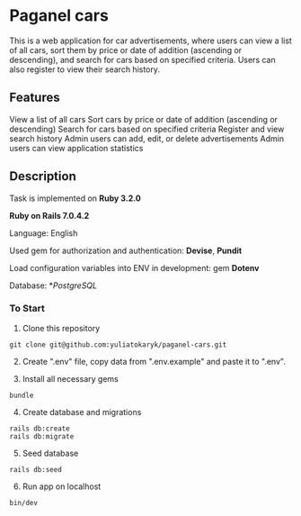 # Paganel cars

This is a web application for car advertisements, where users can view a list of all cars, sort them by price or date of addition (ascending or descending), and search for cars based on specified criteria. Users can also register to view their search history.

## Features
View a list of all cars
Sort cars by price or date of addition (ascending or descending)
Search for cars based on specified criteria
Register and view search history
Admin users can add, edit, or delete advertisements
Admin users can view application statistics

## Description
Task is implemented on **Ruby 3.2.0**

**Ruby on Rails 7.0.4.2**

Language: English

Used gem for authorization and authentication: **Devise**, **Pundit**

Load configuration variables into ENV in development: gem **Dotenv**

Database: **PostgreSQL*

### To Start
1. Clone this repository
```
git clone git@github.com:yuliatokaryk/paganel-cars.git
```
2. Create ".env" file, copy data from ".env.example" and paste it to ".env".

3. Install all necessary gems
```
bundle
```
4. Create database and migrations
```
rails db:create
rails db:migrate
```
5. Seed database
```
rails db:seed
```
6. Run app on localhost
```
bin/dev
```
